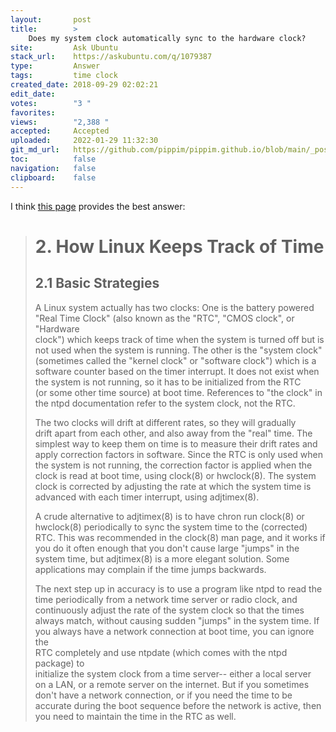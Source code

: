 ```yaml
---
layout:       post
title:        >
    Does my system clock automatically sync to the hardware clock?
site:         Ask Ubuntu
stack_url:    https://askubuntu.com/q/1079387
type:         Answer
tags:         time clock
created_date: 2018-09-29 02:02:21
edit_date:    
votes:        "3 "
favorites:    
views:        "2,388 "
accepted:     Accepted
uploaded:     2022-01-29 11:32:30
git_md_url:   https://github.com/pippim/pippim.github.io/blob/main/_posts/2018/2018-09-29-Does-my-system-clock-automatically-sync-to-the-hardware-clock^.md
toc:          false
navigation:   false
clipboard:    false
---
```


I think [this page][1] provides the best answer:

> # 2. How Linux Keeps Track of Time  
>   
> ## 2.1 Basic Strategies  
>   
> A Linux system actually has two clocks: One is the battery powered  
> "Real Time Clock" (also known as the "RTC", "CMOS clock", or "Hardware  
> clock") which keeps track of time when the system is turned off but is  
> not used when the system is running. The other is the "system clock"  
> (sometimes called the "kernel clock" or "software clock") which is a  
> software counter based on the timer interrupt. It does not exist when  
> the system is not running, so it has to be initialized from the RTC  
> (or some other time source) at boot time. References to "the clock" in  
> the ntpd documentation refer to the system clock, not the RTC.  
>   
> The two clocks will drift at different rates, so they will gradually  
> drift apart from each other, and also away from the "real" time. The  
> simplest way to keep them on time is to measure their drift rates and  
> apply correction factors in software. Since the RTC is only used when  
> the system is not running, the correction factor is applied when the  
> clock is read at boot time, using clock(8) or hwclock(8). The system  
> clock is corrected by adjusting the rate at which the system time is  
> advanced with each timer interrupt, using adjtimex(8).  
>   
> A crude alternative to adjtimex(8) is to have chron run clock(8) or  
> hwclock(8) periodically to sync the system time to the (corrected)  
> RTC. This was recommended in the clock(8) man page, and it works if  
> you do it often enough that you don't cause large "jumps" in the  
> system time, but adjtimex(8) is a more elegant solution. Some  
> applications may complain if the time jumps backwards.  
>   
> The next step up in accuracy is to use a program like ntpd to read the  
> time periodically from a network time server or radio clock, and  
> continuously adjust the rate of the system clock so that the times  
> always match, without causing sudden "jumps" in the system time. If  
> you always have a network connection at boot time, you can ignore the  
> RTC completely and use ntpdate (which comes with the ntpd package) to  
> initialize the system clock from a time server-- either a local server  
> on a LAN, or a remote server on the internet. But if you sometimes  
> don't have a network connection, or if you need the time to be  
> accurate during the boot sequence before the network is active, then  
> you need to maintain the time in the RTC as well.  

  [1]: https://www.tldp.org/HOWTO/Clock-2.html
